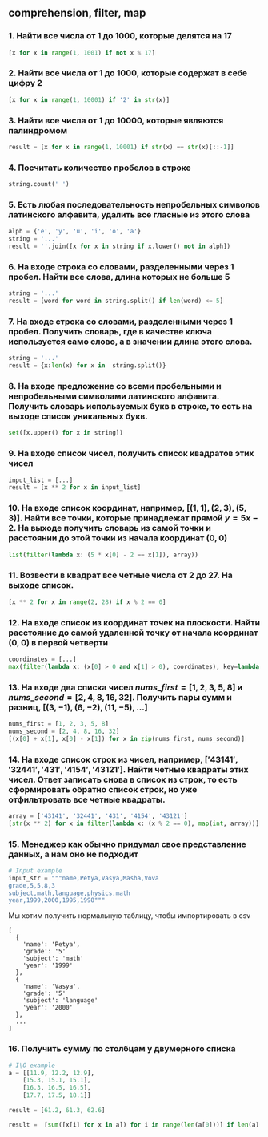 ## comprehension, filter, map

### 1. Найти все числа от 1 до 1000, которые делятся на 17

```python
[x for x in range(1, 1001) if not x % 17]
```

### 2. Найти все числа от 1 до 1000, которые содержат в себе цифру 2

```python
[x for x in range(1, 10001) if '2' in str(x)]
```

### 3. Найти все числа от 1 до 10000, которые являются палиндромом

```python
result = [x for x in range(1, 10001) if str(x) == str(x)[::-1]]
```

### 4. Посчитать количество пробелов в строке

```python
string.count(' ')
```

### 5. Есть любая последовательность непробельных символов латинского алфавита, удалить все гласные из этого слова

```python
alph = {'e', 'y', 'u', 'i', 'o', 'a'}
string = '...'
result = ''.join([x for x in string if x.lower() not in alph])
```

### 6. На входе строка со словами, разделенными через 1 пробел. Найти все слова, длина которых не больше 5

```python
string = '...'
result = [word for word in string.split() if len(word) <= 5]
```

### 7. На входе строка со словами, разделенными через 1 пробел. Получить словарь, где в качестве ключа используется само слово, а в значении длина этого слова.

```python
string = '...'
result = {x:len(x) for x in  string.split()}
```

### 8. На входе предложение со всеми пробельными и непробельными символами латинского алфавита. Получить словарь используемых букв в строке, то есть на выходе список уникальных букв.

```python
set([x.upper() for x in string])
```

### 9. На входе список чисел, получить список квадратов этих чисел

```python
input_list = [...]
result = [x ** 2 for x in input_list]
```

### 10. На входе список координат, например, $[(1, 1), (2, 3), (5, 3)]$. Найти все точки, которые принадлежат прямой $y = 5x - 2$. На выходе получить словарь из самой точки и расстоянии до этой точки из начала координат $(0, 0)$

```python
list(filter(lambda x: (5 * x[0] - 2 == x[1]), array))
```

### 11. Возвести в квадрат все четные числа от 2 до 27. На выходе список.

```python
[x ** 2 for x in range(2, 28) if x % 2 == 0]
```

### 12. На входе список из координат точек на плоскости. Найти расстояние до самой удаленной точку от начала координат $(0, 0)$ в первой четверти

```python
coordinates = [...] 
max(filter(lambda x: (x[0] > 0 and x[1] > 0), coordinates), key=lambda x: x[0]**2 + x[1]** 2)
```

### 13. На входе два списка чисел $nums\_first = [1, 2, 3, 5, 8]$ и $nums\_second = [2, 4, 8, 16, 32]$. Получить пары сумм и разниц, $[(3, -1), (6, -2), (11, -5), ...]$

```python
nums_first = [1, 2, 3, 5, 8]
nums_second = [2, 4, 8, 16, 32]
[(x[0] + x[1], x[0] - x[1]) for x in zip(nums_first, nums_second)]
```

### 14. На входе список строк из чисел, например, $['43141', '32441', '431', '4154', '43121']$. Найти четные квадраты этих чисел. Ответ записать снова в список из строк, то есть сформировать обратно список строк, но уже отфильтровать все четные квадраты.

```python
array = ['43141', '32441', '431', '4154', '43121']
[str(x ** 2) for x in filter(lambda x: (x % 2 == 0), map(int, array))]
```

### 15. Менеджер как обычно придумал свое представление данных, а нам оно не подходит

```python
# Input example
input_str = """name,Petya,Vasya,Masha,Vova
grade,5,5,8,3
subject,math,language,physics,math
year,1999,2000,1995,1998"""
```

Мы хотим получить нормальную таблицу, чтобы импортировать в csv

```csv
[
  {
    'name': 'Petya',
    'grade': '5'
    'subject': 'math'
    'year': '1999'
  },
  {
    'name': 'Vasya',
    'grade': '5'
    'subject': 'language'
    'year': '2000'
  },
  ...
]
```


### 16. Получить сумму по столбцам у двумерного списка

```python
# I\O example
a = [[11.9, 12.2, 12.9],
    [15.3, 15.1, 15.1], 
    [16.3, 16.5, 16.5],
    [17.7, 17.5, 18.1]]
    
result = [61.2, 61.3, 62.6] 
```

```python
result =  [sum([x[i] for x in a]) for i in range(len(a[0]))] if len(a) else None
```
